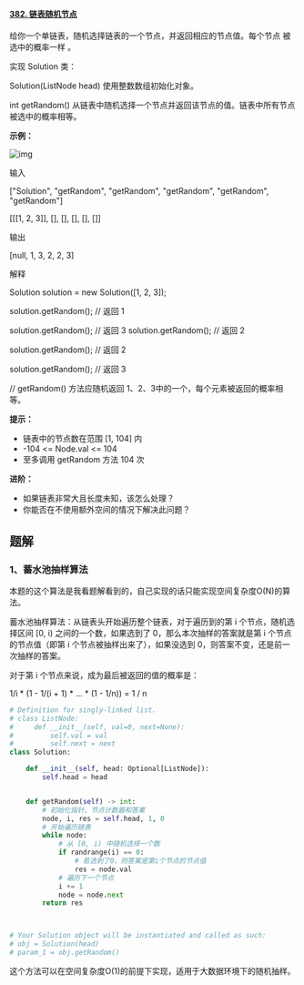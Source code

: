 #### [382. 链表随机节点](https://leetcode-cn.com/problems/linked-list-random-node/)

给你一个单链表，随机选择链表的一个节点，并返回相应的节点值。每个节点 被选中的概率一样 。

实现 Solution 类：

Solution(ListNode head) 使用整数数组初始化对象。

int getRandom() 从链表中随机选择一个节点并返回该节点的值。链表中所有节点被选中的概率相等。

**示例：**

![img](https://assets.leetcode.com/uploads/2021/03/16/getrand-linked-list.jpg)

输入

["Solution", "getRandom", "getRandom", "getRandom", "getRandom", "getRandom"]

[[[1, 2, 3]], [], [], [], [], []]

输出

[null, 1, 3, 2, 2, 3]

解释

Solution solution = new Solution([1, 2, 3]);

solution.getRandom(); // 返回 1

solution.getRandom(); // 返回 3
solution.getRandom(); // 返回 2

solution.getRandom(); // 返回 2

solution.getRandom(); // 返回 3

// getRandom() 方法应随机返回 1、2、3中的一个，每个元素被返回的概率相等。

**提示：**

- 链表中的节点数在范围 [1, 104] 内
- -104 <= Node.val <= 104
- 至多调用 getRandom 方法 104 次

**进阶：**

- 如果链表非常大且长度未知，该怎么处理？
- 你能否在不使用额外空间的情况下解决此问题？

## 题解

### 1、蓄水池抽样算法

本题的这个算法是我看题解看到的，自己实现的话只能实现空间复杂度O(N)的算法。

蓄水池抽样算法：从链表头开始遍历整个链表，对于遍历到的第 i 个节点，随机选择区间 [0, i) 之间的一个数，如果选到了 0，那么本次抽样的答案就是第 i 个节点的节点值（即第 i 个节点被抽样出来了），如果没选到 0，则答案不变，还是前一次抽样的答案。

对于第 i 个节点来说，成为最后被返回的值的概率是：

1/i * (1 - 1/(i + 1) \* ... \* (1 - 1/n)) = 1 / n

```python
# Definition for singly-linked list.
# class ListNode:
#     def __init__(self, val=0, next=None):
#         self.val = val
#         self.next = next
class Solution:

    def __init__(self, head: Optional[ListNode]):
        self.head = head


    def getRandom(self) -> int:
        # 初始化指针、节点计数器和答案
        node, i, res = self.head, 1, 0
        # 开始遍历链表
        while node:
            # 从 [0, i) 中随机选择一个数
            if randrange(i) == 0:
                # 若选到了0，则答案是第i个节点的节点值
                res = node.val
            # 遍历下一个节点
            i += 1
            node = node.next
        return res



# Your Solution object will be instantiated and called as such:
# obj = Solution(head)
# param_1 = obj.getRandom()
```

这个方法可以在空间复杂度O(1)的前提下实现，适用于大数据环境下的随机抽样。
